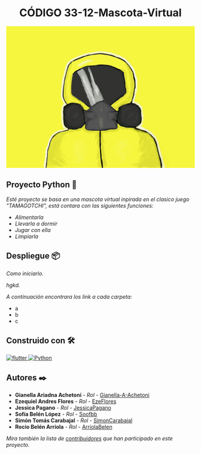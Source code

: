 <h1 align="center">CÓDIGO 33-12-Mascota-Virtual</h1>

![LOGO 33-12](https://github.com/CodeStrong2023/Codigo33-12Tercersemestre/blob/f01878a37996e24b57310493d00e708b8251ff62/Codigo33-12.png)

## Proyecto Python 🚀

_Esté proyecto se basa en una mascota virtual inpirada en el clasico juego "TAMAGOTCHI", está contara con las siguientes funciones:_

* *Alimentarla*
* *Llevarla a dormir*
* *Jugar con ella*
* *Limpiarla*

## Despliegue 📦

_Como iniciarlo._

_hgkd._

_A continuación encontrara los link a cada carpeta:_
* a
* b
* c

## Construido con 🛠️

<p align="left"><a href="https://flutter.dev" target="_blank" rel="noreferrer"> <img src="https://www.vectorlogo.zone/logos/flutterio/flutterio-icon.svg" alt="flutter" width="40" height="40"/> </a> <a href="https://www.python.org/" target="_blank" rel="noreferrer"> <img src="https://www.vectorlogo.zone/logos/python/python-icon.svg" alt="Python" width="40" height="40"/> </a> </p>

## Autores ✒️

* **Gianella Ariadna Achetoni** - *Rol* - [Gianella-A-Achetoni](https://github.com/Gianella-A-Achetoni)
* **Ezequiel Andres Flores** - *Rol* - [EzeFlores](https://github.com/EzeFlores1988)
* **Jessica Pagano** - *Rol* - [JessicaPagano](https://github.com/JessicaPagano)
* **Sofía Belén López** - *Rol* - [Soofbb](https://github.com/Soofbb)
* **Simón Tomás Carabajal** - *Rol* - [SimonCarabajal](https://github.com/SimonCarabajal)
* **Rocio Belén Arriola** - *Rol* - [ArriolaBelen](https://github.com/ArriolaBelen)

_Mira también la lista de [contribuidores]([https://github.com/your/project/contributors](https://github.com/CodeStrong2023/Codigo-33-12-Mascota-Virtual/graphs/contributors)) que han participado en este proyecto._
